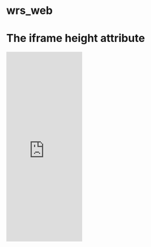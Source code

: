 # wrs_web
<html>
<body>

<h1>The iframe height attribute</h1>

<iframe src='https://analytics.irri.org/dashboard/single/?appid=be7da7b9-7d93-41ff-822e-c2b4c9db9a3a&obj=cJBuNpn&select=clearall' style='border:none;width:200PX;height:500PX'></iframe>

</body>
</html>
